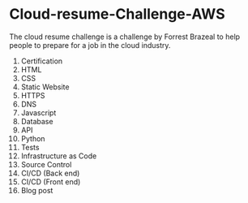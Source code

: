 # Cloud-resume-Challenge-AWS 

The cloud resume challenge is a challenge by Forrest Brazeal to help people to prepare for a job in the cloud industry. 




1. Certification  
2. HTML 
3. CSS 
4. Static Website 
5. HTTPS
6. DNS
7. Javascript
8. Database
9. API
10. Python
11. Tests
12. Infrastructure as Code
13. Source Control
14. CI/CD (Back end)
15. CI/CD (Front end)
16. Blog post




